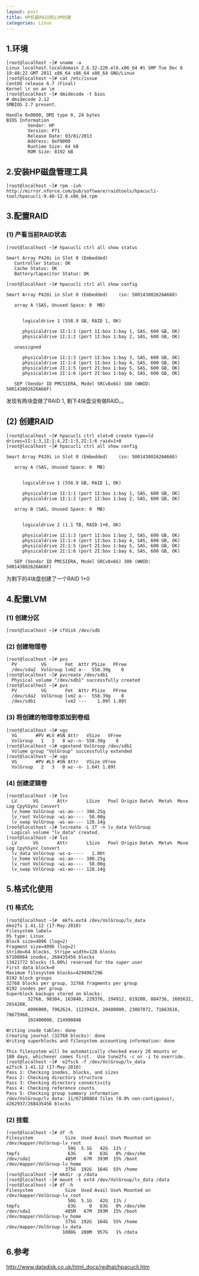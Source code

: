 ```yaml
---
layout: post
title: HP机器RAID和LVM创建
categories: Linux
---
```


<!--more-->

## 1.环境

	[root@localhost ~]# uname -a
	Linux localhost.localdomain 2.6.32-220.el6.x86_64 #1 SMP Tue Dec 6 19:48:22 GMT 2011 x86_64 x86_64 x86_64 GNU/Linux
	[root@localhost ~]# cat /etc/issue
	CentOS release 6.7 (Final)
	Kernel \r on an \m
	[root@localhost ~]# dmidecode -t bios
	# dmidecode 2.12
	SMBIOS 2.7 present.
	
	Handle 0x0000, DMI type 0, 24 bytes
	BIOS Information
	        Vendor: HP
	        Version: P71
	        Release Date: 03/01/2013
	        Address: 0xF0000
	        Runtime Size: 64 kB
	        ROM Size: 8192 kB

## 2.安装HP磁盘管理工具

	[root@localhost ~]# rpm -ivh http://mirror.nforce.com/pub/software/raidtools/hpacucli-tool/hpacucli-9.40-12.0.x86_64.rpm


## 3.配置RAID
### (1) 产看当前RAID状态

	[root@localhost ~]# hpacucli ctrl all show status

	Smart Array P420i in Slot 0 (Embedded)
	   Controller Status: OK
	   Cache Status: OK
	   Battery/Capacitor Status: OK
   
	[root@localhost ~]# hpacucli ctrl all show config

	Smart Array P420i in Slot 0 (Embedded)    (sn: 500143802626A660)

	   array A (SAS, Unused Space: 0  MB)


	      logicaldrive 1 (558.9 GB, RAID 1, OK)

	      physicaldrive 1I:1:1 (port 1I:box 1:bay 1, SAS, 600 GB, OK)
	      physicaldrive 1I:1:2 (port 1I:box 1:bay 2, SAS, 600 GB, OK)

	   unassigned

	      physicaldrive 1I:1:3 (port 1I:box 1:bay 3, SAS, 600 GB, OK)
	      physicaldrive 1I:1:4 (port 1I:box 1:bay 4, SAS, 600 GB, OK)
	      physicaldrive 2I:1:5 (port 2I:box 1:bay 5, SAS, 600 GB, OK)
	      physicaldrive 2I:1:6 (port 2I:box 1:bay 6, SAS, 600 GB, OK)

	   SEP (Vendor ID PMCSIERA, Model SRCv8x6G) 380 (WWID: 500143802626A66F)


发现有两块盘做了RAID 1, 剩下4块盘没有做RAID。。

## (2) 创建RAID

	[root@localhost ~]# hpacucli ctrl slot=0 create type=ld drives=1I:1:3,1I:1:4,2I:1:5,2I:1:6 raid=1+0
	[root@localhost ~]# hpacucli ctrl all show config

	Smart Array P420i in Slot 0 (Embedded)    (sn: 500143802626A660)

	   array A (SAS, Unused Space: 0  MB)


	      logicaldrive 1 (558.9 GB, RAID 1, OK)

	      physicaldrive 1I:1:1 (port 1I:box 1:bay 1, SAS, 600 GB, OK)
	      physicaldrive 1I:1:2 (port 1I:box 1:bay 2, SAS, 600 GB, OK)

	   array B (SAS, Unused Space: 0  MB)


	      logicaldrive 2 (1.1 TB, RAID 1+0, OK)

	      physicaldrive 1I:1:3 (port 1I:box 1:bay 3, SAS, 600 GB, OK)
	      physicaldrive 1I:1:4 (port 1I:box 1:bay 4, SAS, 600 GB, OK)
	      physicaldrive 2I:1:5 (port 2I:box 1:bay 5, SAS, 600 GB, OK)
	      physicaldrive 2I:1:6 (port 2I:box 1:bay 6, SAS, 600 GB, OK)

	   SEP (Vendor ID PMCSIERA, Model SRCv8x6G) 380 (WWID: 500143802626A66F)


为剩下的4块盘创建了一个RAID 1+0

## 4.配置LVM
### (1) 创建分区

	[root@localhost ~]# cfdisk /dev/sdb


### (2) 创建物理卷

	[root@localhost ~]# pvs
	  PV         VG       Fmt  Attr PSize   PFree
	  /dev/sda2  VolGroup lvm2 a--  558.39g    0
	[root@localhost ~]# pvcreate /dev/sdb1
	  Physical volume "/dev/sdb1" successfully created
	[root@localhost ~]# pvs
	  PV         VG       Fmt  Attr PSize   PFree
	  /dev/sda2  VolGroup lvm2 a--  558.39g    0
	  /dev/sdb1           lvm2 ---    1.09t 1.09t


### (3) 将创建的物理卷添加到卷组

	[root@localhost ~]# vgs
	  VG       #PV #LV #SN Attr   VSize   VFree
	  VolGroup   1   3   0 wz--n- 558.39g    0
	[root@localhost ~]# vgextend VolGroup /dev/sdb1
	  Volume group "VolGroup" successfully extended
	[root@localhost ~]# vgs
	  VG       #PV #LV #SN Attr   VSize VFree
	  VolGroup   2   3   0 wz--n- 1.64t 1.09t


### (4) 创建逻辑卷

	[root@localhost ~]# lvs
	  LV      VG       Attr       LSize   Pool Origin Data%  Meta%  Move Log Cpy%Sync Convert
	  lv_home VolGroup -wi-ao---- 380.25g
	  lv_root VolGroup -wi-ao----  50.00g
	  lv_swap VolGroup -wi-ao---- 128.14g
	[root@localhost ~]# lvcreate -L 1T -n lv_data VolGroup
	  Logical volume "lv_data" created.
	[root@localhost ~]# lvs
	  LV      VG       Attr       LSize   Pool Origin Data%  Meta%  Move Log Cpy%Sync Convert
	  lv_data VolGroup -wi-a-----   1.00t
	  lv_home VolGroup -wi-ao---- 380.25g
	  lv_root VolGroup -wi-ao----  50.00g
	  lv_swap VolGroup -wi-ao---- 128.14g


## 5.格式化使用
### (1) 格式化

	[root@localhost ~]#  mkfs.ext4 /dev/VolGroup/lv_data
	mke2fs 1.41.12 (17-May-2010)
	Filesystem label=
	OS type: Linux
	Block size=4096 (log=2)
	Fragment size=4096 (log=2)
	Stride=64 blocks, Stripe width=128 blocks
	67108864 inodes, 268435456 blocks
	13421772 blocks (5.00%) reserved for the super user
	First data block=0
	Maximum filesystem blocks=4294967296
	8192 block groups
	32768 blocks per group, 32768 fragments per group
	8192 inodes per group
	Superblock backups stored on blocks:
	        32768, 98304, 163840, 229376, 294912, 819200, 884736, 1605632, 2654208,
	        4096000, 7962624, 11239424, 20480000, 23887872, 71663616, 78675968,
	        102400000, 214990848

	Writing inode tables: done
	Creating journal (32768 blocks): done
	Writing superblocks and filesystem accounting information: done

	This filesystem will be automatically checked every 28 mounts or
	180 days, whichever comes first.  Use tune2fs -c or -i to override.
	[root@localhost ~]#  e2fsck -f /dev/VolGroup/lv_data
	e2fsck 1.41.12 (17-May-2010)
	Pass 1: Checking inodes, blocks, and sizes
	Pass 2: Checking directory structure
	Pass 3: Checking directory connectivity
	Pass 4: Checking reference counts
	Pass 5: Checking group summary information
	/dev/VolGroup/lv_data: 11/67108864 files (0.0% non-contiguous), 4262937/268435456 blocks

### (2) 挂载

	[root@localhost ~]# df -h
	Filesystem            Size  Used Avail Use% Mounted on
	/dev/mapper/VolGroup-lv_root
	                       50G  5.1G   42G  11% /
	tmpfs                  63G     0   63G   0% /dev/shm
	/dev/sda1             485M   67M  393M  15% /boot
	/dev/mapper/VolGroup-lv_home
	                      375G  192G  164G  55% /home
	[root@localhost ~]# mkdir -p /data
	[root@localhost ~]# mount -t ext4 /dev/VolGroup/lv_data /data
	[root@localhost ~]# df -h
	Filesystem            Size  Used Avail Use% Mounted on
	/dev/mapper/VolGroup-lv_root
	                       50G  5.1G   42G  11% /
	tmpfs                  63G     0   63G   0% /dev/shm
	/dev/sda1             485M   67M  393M  15% /boot
	/dev/mapper/VolGroup-lv_home
	                      375G  192G  164G  55% /home
	/dev/mapper/VolGroup-lv_data
	                     1008G  200M  957G   1% /data


## 6.参考

http://www.datadisk.co.uk/html_docs/redhat/hpacucli.htm

